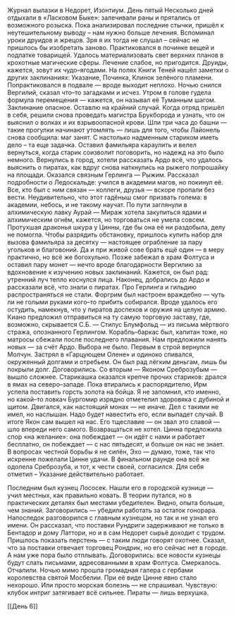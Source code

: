 
Журнал вылазки в Недорет, Изонтиум. День пятый
Несколько дней отдыхали в «Ласковом Быке»: залечивали раны и прятались от возможного розыска. Пока анализировал последние стычки, пришёл к неутешительному выводу – нам нужно больше лечения. Вспоминал уроки друидов и жрецов. Зря я их тогда не слушал – сейчас не пришлось бы изобретать заново. Практиковался в починке вещей и подлатке товарищей. Удалось материализовать свет верхних планов в крохотные магические сферы. Лечение слабое, но пригодится. Друиды, кажется, зовут их чудо–ягодами. На полях Книги Теней нашёл заметки о других заклинаниях: Указание, Починка, Клинок зелёного пламени. Попрактиковался в подвале — вроде выходит неплохо.
Ночью снился Вергилий, сказал что–то загадками и исчез. Утром в голове гудела формула перемещения — кажется, он называл её Туманным шагом. Заклинание опасное. Оставлю на крайний случай.
Когда отряд пришёл в себя, решили снова проведать магистра Брукборода и узнать, что он выяснил о волках и их взрывоопасной крови. Шли три часа до башни — такие прогулки начинают утомлять — лишь для того, чтобы Лайонель снова сообщила: маг занят. С настолько надменным стариком иметь дело – та еще задачка. Оставил фамильяра караулить и велел вернуться, когда старик соизволит поговорить, но надежд на это было немного.
Вернулись в город, хотели рассказать Ардо всё, что удалось выяснить о пиратах, как вдруг снова наткнулись на рыжего попрошайку на площади. Оказался связным Герлинга — Рыжим. Рассказал подробности о Ледоскальде: учился в академии магов, но покинул её. Все, кто был с ним связан — коллеги, друзья — вскоре пропали без вести. Неудивительно, что этот гадёныш смог призвать голема: в академии, небось, и не такому научат.
По пути заглянули в алхимическую лавку Аурай — Мираж хотела закупиться ядами и алхимическим огнём, кажется, но торговаться не умела совсем. Протухшая драконья шкура у Цинны, где бы она её ни раздобыла, делу не помогла. Чтобы разрядить обстановку, пришлось купить набор для вызова фамильяра за десятку — настоящее ограбление за пару угольков и благовоний. Да и при живой сове брать ещё один — в меру практично, но всё же богохульно.
Позже забежал в храм Фолтуса и оставил пару монет — нечто вроде благодарности Вергилию за вдохновение к изучению новых заклинаний. Кажется, он был рад: утренний луч тепло коснулся лица.
Наконец, добрались до Ардо и рассказали всё, что знали о пиратах. Про Герлинга и гильдию распространяться не стали. Форгрим был настроен враждебно — чуть ли не голыми руками кого–то прибить собирался. Вроде удалось его остудить, намекнув, что у пиратов доспехов и оружия на целую армию. Киано предложил отправиться на ту самую торговую заставу, где, возможно, скрывается С.Б. — Стилус Блумфольд — из письма мёртвого стража, опознанного Герлингом.
Корабль–баркас был, капитан тоже, но матросы сбежали после последнего плавания. Нам предложили нанять новых — за счёт Ардо. Выбора не было.
Первым в строй вернулся Молчун. Застрял в «Гарцующем Олене» и одиноко спивался, окруженный долгами и отребьем. Он был рад лёгким деньгам, лишь бы покрыли долг. Договорились.
Со вторым — Яконом Среброзубым — вышло сложнее. Старикашка оказался крепче прочих стариков: дрался в ямах на северо–западе. Пока втирались к распорядителю, Ирм успела поставить горсть золота на бойца. Я не запомнил, кто именно, но какой–то ловкач Бургомир изрядно отметелил здоровяка с дубиной и щитом. Двигался, как настоящий монах — не иначе. Дел с такими не имел, но наслышан. Надо будет навестить его, если выпадет случай. В итоге Якон сам вышел на нас. Его тщеславие — он звал это славой — шло впереди него самого. Возвращаться не хотел. Цинна предложила спор «на желание»: она побеждает — он идёт с нами и работает бесплатно, он побеждает — с нас пятьдесят, и больше он нас не знает. В вопросах честной борьбы я не силён, Эхо — думаю, тоже, так что искренне пожелали Цинне удачи. В финальном раунде она всё же одолела Среброзуба, и тот, к чести своей, согласился. Для себя отметил – Указание действительно работает.
 
Последним был кузнец Лососек. Нашли его в городской кузнице — учил местных, как правильно ковать. В теории путался, но в практических деталях был местами убедителен. Видно, опыта больше, чем знаний. Заговорились — убедили работать за остаток гонорара.
Напоследок разговорился с главным кузнецом, но так и не узнал его имени. Он рассказал, что поставки Рундриги задерживают не только в Бентадор и дому Латтори, но и в сам Недорет сырьё доходит с трудом. Пришлось показать перстень — с таким люди говорят охотнее. Сказал, что за поставки отвечает торговец Рондрик, но его сейчас нет в городе. А нам уже пора было отплывать. Договорились: все новости кузнецы будут слать письмами, адресованными в храм Фолтуса.
Смеркалось. Отчалили. Ночью мимо прошла громадная галера с гербами королевства святой Мосбелии. При её виде Цинне явно стало нехорошо. Или просто морская болезнь — не спрашивал.
Чувствую: клубок интриг затягивает всё сильнее. Пираты — лишь верхушка.

[[День 6]]